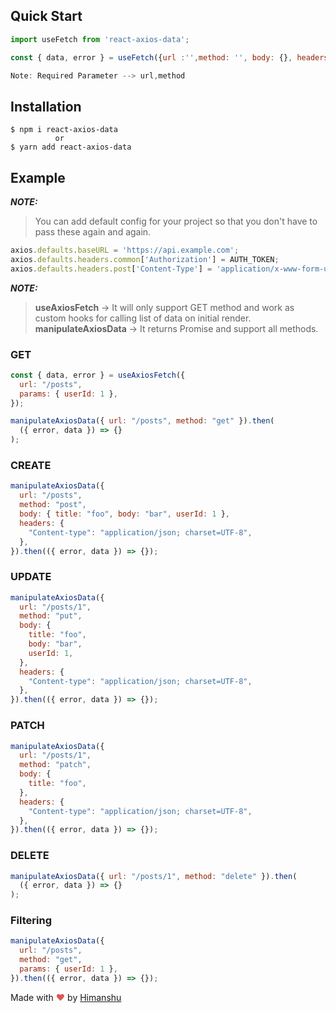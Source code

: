 ## Quick Start

```js
import useFetch from 'react-axios-data';

const { data, error } = useFetch({url :'',method: '', body: {}, headers: {}, params: {}});

Note: Required Parameter --> url,method
```

## Installation

```console
$ npm i react-axios-data
          or
$ yarn add react-axios-data
```

## Example

**_NOTE:_**
> You can add default config for your project so that you don't have to pass these again and again.
```js
axios.defaults.baseURL = 'https://api.example.com';
axios.defaults.headers.common['Authorization'] = AUTH_TOKEN;
axios.defaults.headers.post['Content-Type'] = 'application/x-www-form-urlencoded'
```
**_NOTE:_**
> **useAxiosFetch** &rarr; It will only support GET method and work as custom hooks for calling list of data on initial render.  
> **manipulateAxiosData** &rarr; It returns Promise and support all methods.

### GET

```js
const { data, error } = useAxiosFetch({
  url: "/posts",
  params: { userId: 1 },
});

manipulateAxiosData({ url: "/posts", method: "get" }).then(
  ({ error, data }) => {}
);
```

### CREATE

```js
manipulateAxiosData({
  url: "/posts",
  method: "post",
  body: { title: "foo", body: "bar", userId: 1 },
  headers: {
    "Content-type": "application/json; charset=UTF-8",
  },
}).then(({ error, data }) => {});
```

### UPDATE

```js
manipulateAxiosData({
  url: "/posts/1",
  method: "put",
  body: {
    title: "foo",
    body: "bar",
    userId: 1,
  },
  headers: {
    "Content-type": "application/json; charset=UTF-8",
  },
}).then(({ error, data }) => {});
```

### PATCH

```js
manipulateAxiosData({
  url: "/posts/1",
  method: "patch",
  body: {
    title: "foo",
  },
  headers: {
    "Content-type": "application/json; charset=UTF-8",
  },
}).then(({ error, data }) => {});
```

### DELETE

```js
manipulateAxiosData({ url: "/posts/1", method: "delete" }).then(
  ({ error, data }) => {}
);
```

### Filtering

```js
manipulateAxiosData({
  url: "/posts",
  method: "get",
  params: { userId: 1 },
}).then(({ error, data }) => {});
```

Made with <span style="color: #e25555;">&hearts;</span> by [Himanshu](https://github.com/hklohani)
